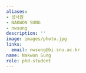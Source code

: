 ```yaml
---
aliases:
- 성낙원
- NAKWON SUNG
- nwsung
description: ''
image: images/photo.jpg
links:
  email: nwsung@bi.snu.ac.kr
name: Nakwon Sung
role: phd-student
---
```

